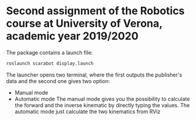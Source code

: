 # Second assignment of the Robotics course at University of Verona, academic year 2019/2020
The package contains a launch file:
```bash
roslaunch scarabot display.launch
```
The launcher opens two terminal, where the first outputs the publisher's data and the second one gives two option:
- Manual mode
- Automatic mode
The manual mode gives you the possibility to calculate the forward and the inverse kinematic by directly typing the values.
The automatic mode just calculate the two kinematics from RViz
